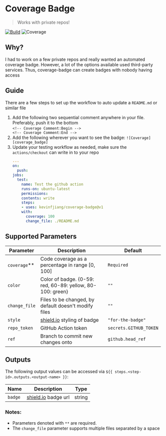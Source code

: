 # Coverage Badge
> Works with private repos!

[![Build][test-shield]][test-url] ![Coverage][coverage_badge]

## Why?

I had to work on a few private repos and really wanted an automated coverage badge. However, a lot of the options available used third-party services. Thus, coverage-badge can create badges with nobody having access

## Guide

There are a few steps to set up the workflow to auto update a `README.md` or similar file

1. Add the following two sequential comment anywhere in your file. Preferably, push it to the bottom\
    <code>\<!--&nbsp;Coverage&nbsp;Comment:Begin&nbsp;-->
    \<!--&nbsp;Coverage&nbsp;Comment:End&nbsp;--></code>
1. Add the following wherever you want to see the badge: `![Coverage][coverage_badge]`
1. Update your testing workflow as needed, make sure the `actions/checkout` can write in to your repo
    ```yaml
    ---
    on:
      push:
    jobs:
      test:
        name: Test the github action
        runs-on: ubuntu-latest
        permissions:
        contents: write
        steps:
        - uses: kevinfjiang/coverage-badge@v1
        with:
          coverage: 100
          change_file: ./README.md
    ```

## Supported Parameters

| Parameter               | Description                                                | Default           |
| ----------------------- | ---------------------------------------------------------- | ----------------- |
| `coverage`\*\*          | Code coverage as a percentage in range [0, 100]            | `Required`        |
| `color`                 | Color of badge. {0-59: red, 60-89: yellow, 80-100: green}  | `""`              |
| `change_file`           | Files to be changed, by default doesn't modify files       | `""`              |
| `style`                 | [shield.io](https://shields.io/) styling of badge          | `"for-the-badge"` |
| `repo_token`            | GitHub Action token                                   | `secrets.GITHUB_TOKEN` |
| `ref`                   | Branch to commit new changes onto                          | `github.head_ref` |
## Outputs

The following output values can be accessed via `${{ steps.<step-id>.outputs.<output-name> }}`:

| Name                     | Description                                            | Type   |
| ------------------------ | ------------------------------------------------------ | ------ |
| `badge`                  | [shield.io](https://shields.io/) badge url             | string |

### Notes:

- Parameters denoted with `**` are required.
- The `change_file` parameter supports multiple files separated by a space

[test-url]: https://github.com/kevinfjiang/coverage-badge/actions/workflows/test.yml
[test-shield]: https://img.shields.io/github/actions/workflow/status/kevinfjiang/coverage-badge/test.yml?style=for-the-badge

<!-- Coverage Comment:Begin -->
[coverage_badge]: https://img.shields.io/badge/Coverage-100%25-green.svg?style=for-the-badge
<!-- Coverage Comment:End -->
